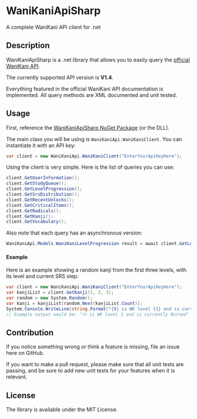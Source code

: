 # WaniKaniApiSharp
A complete WaniKani API client for .net

## Description
WaniKaniApiSharp is a .net library that allows you to easily query the [official WaniKani API](https://www.wanikani.com/api).

The currently supported API version is **V1.4**.

Everything featured in the official WaniKani API documentation is implemented. All query methods are XML documented and unit tested.

## Usage
First, reference the [WaniKaniApiSharp NuGet Package](https://www.nuget.org/packages/WaniKaniApiSharp) (or the DLL).

The main class you will be using is ```WaniKaniApi.WaniKaniClient```. You can instantiate it with an API key:
```csharp
var client = new WaniKaniApi.WaniKaniClient("EnterYourApiKeyHere");
```
Using the client is very simple. Here is the list of queries you can use:
```csharp
client.GetUserInformation();
client.GetStudyQueue();
client.GetLevelProgression();
client.GetSrsDistribution();
client.GetRecentUnlocks();
client.GetCriticalItems();
client.GetRadicals();
client.GetKanji();
client.GetVocabulary();
```
Also note that each query has an asynchronous version:
```csharp
WaniKaniApi.Models.WaniKaniLevelProgression result = await client.GetLevelProgressionAsync();
```

#### Example
Here is an example showing a random kanji from the first three levels, with its level and current SRS step:
```csharp
var client = new WaniKaniApi.WaniKaniClient("EnterYourApiKeyHere");
var kanjiList = client.GetKanji(1, 2, 3);
var random = new System.Random();
var kanji = kanjiList[random.Next(kanjiList.Count)];
System.Console.WriteLine(string.Format("{0} is WK level {1} and is currently {2}", kanji.Character, kanji.Level, kanji.UserInfo.SrsLevel));
// Example output would be: "川 is WK level 1 and is currently Burned"
```

## Contribution
If you notice something wrong or think a feature is missing, file an issue here on GitHub.

If you want to make a pull request, please make sure that all unit tests are passing, and be sure to add new unit tests for your features when it is relevant.

## License
The library is available under the MIT License.
